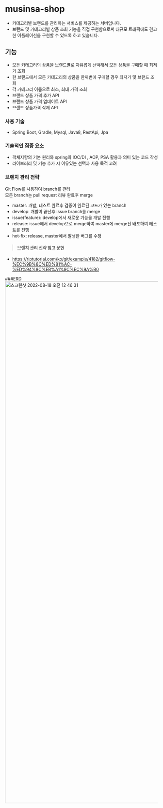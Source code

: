 # musinsa-shop
+  카테고리별 브랜드를 관리하는 서비스를 제공하는 서버입니다.
+ 브랜드 및 카테고리별 상품 조회 기능을 직접 구현함으로써 대규모 트래픽에도 견고한 어플레이션을 구현할 수 있드록 하고 있습니다.

## 기능
+ 모든 카테고리의 상품을 브랜드별로 자유롭게 선택해서 모든 상품을 구매할 때 최저가 조회
+ 한 브랜드에서 모든 카테고리의 상품을 한꺼번에 구매할 경우 최저가 및 브랜드 조회
+ 각 카테고리 이름으로 최소, 최대 가격 조회
+ 브랜드 상품 가격 추가 API
+ 브랜드 상품 가격 업데이트 API
+ 브랜드 상품가격 삭제 API

### 사용 기술
+ Spring Boot, Gradle, Mysql, Java8, RestApi, Jpa

### 기술적인 집중 요소
+ 객체지향의 기본 원리와 spring의 IOC/DI , AOP, PSA 활용과 의미 있는 코드 작성
+ 라이브러리 및 기능 추가 시 이유있는 선택과 사용 목적 고려

### 브렌치 관리 전략
Git Flow를 사용하여 branch를 관리   
모든 branch는 pull request 리뷰 완료후 merge   


+ master: 개발, 테스트 완료후 검증이 완료된 코드가 있는 branch
+ develop: 개발이 끝난후 issue branch를 merge
+ issue(feature): develop에서 새로운 기능을 개발 진행
+ release: issue에서 develop으로 merge하여 master에 merge전 배포하여 테스트를 진행
+ hot-fix: release, master에서 발생한 버그를 수정

> #### 브렌치 관리 전략 참고 문헌
+ https://riptutorial.com/ko/git/example/4182/gitflow-%EC%9B%8C%ED%81%AC-%ED%94%8C%EB%A1%9C%EC%9A%B0

###ERD
<img width="1712" alt="스크린샷 2022-08-18 오전 12 46 31" src="https://user-images.githubusercontent.com/29122916/185326603-9ab962af-00a1-4ba5-9674-e0536ccc5c05.png">

